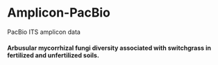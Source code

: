 # Amplicon-PacBio
PacBio ITS amplicon data

#### Arbusular mycorrhizal fungi diversity associated with switchgrass in fertilized and unfertilized soils.
